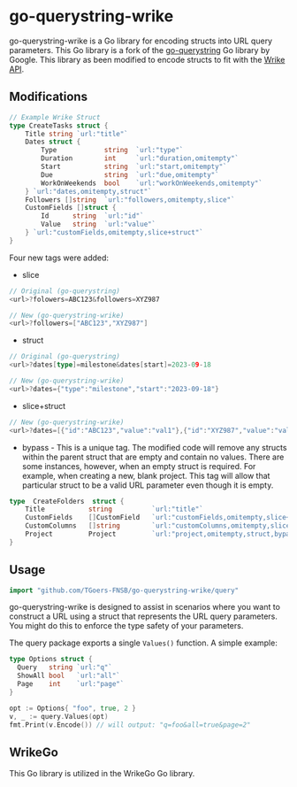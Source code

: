 # go-querystring-wrike #

go-querystring-wrike is a Go library for encoding structs into URL query parameters. This Go library is a fork of the [go-querystring](https://github.com/google/go-querystring) Go library by Google. This library as been modified to encode structs to fit with the [Wrike API](https://developers.wrike.com/).

## Modifications ##
```go
// Example Wrike Struct
type CreateTasks struct {
	Title string `url:"title"`
	Dates struct {
		Type 			string  `url:"type"`
		Duration 		int  	`url:"duration,omitempty"`
		Start 			string  `url:"start,omitempty"`
		Due 			string  `url:"due,omitempty"`
		WorkOnWeekends 	bool  	`url:"workOnWeekends,omitempty"`
	} `url:"dates,omitempty,struct"`
	Followers []string  `url:"followers,omitempty,slice"`
	CustomFields []struct {
		Id 		string  `url:"id"`
		Value 	string  `url:"value"`
	} `url:"customFields,omitempty,slice+struct"`
}
```
Four new tags were added:

 - slice

```Go
// Original (go-querystring)
<url>?folowers=ABC123&followers=XYZ987

// New (go-querystring-wrike)
<url>?followers=["ABC123","XYZ987"]

```
- struct
```Go
// Original (go-querystring)
<url>?dates[type]=milestone&dates[start]=2023-09-18

// New (go-querystring-wrike)
<url>?dates={"type":"milestone","start":"2023-09-18"}
```
- slice+struct
```Go
// New (go-querystring-wrike)
<url>?dates=[{"id":"ABC123","value":"val1"},{"id":"XYZ987","value":"val2"}]
```
- bypass - This is a unique tag. The modified code will remove any structs within the parent struct that are empty and contain no values. There are some instances, however, when an empty struct is required. For example, when creating a new, blank project. This tag will allow that particular struct to be a valid URL parameter even though it is empty.
```Go
type  CreateFolders  struct {
	Title 			string  		`url:"title"`
	CustomFields 	[]CustomField 	`url:"customFields,omitempty,slice+struct"`
	CustomColumns 	[]string  		`url:"customColumns,omitempty,slice"`
	Project 		Project 		`url:"project,omitempty,struct,bypass"`
}
```

## Usage ##

```go
import "github.com/TGoers-FNSB/go-querystring-wrike/query"
```

go-querystring-wrike is designed to assist in scenarios where you want to construct a
URL using a struct that represents the URL query parameters.  You might do this
to enforce the type safety of your parameters.

The query package exports a single `Values()` function.  A simple example:

```go
type Options struct {
  Query   string `url:"q"`
  ShowAll bool   `url:"all"`
  Page    int    `url:"page"`
}

opt := Options{ "foo", true, 2 }
v, _ := query.Values(opt)
fmt.Print(v.Encode()) // will output: "q=foo&all=true&page=2"
```

## WrikeGo ##
This Go library is utilized in the WrikeGo Go library.